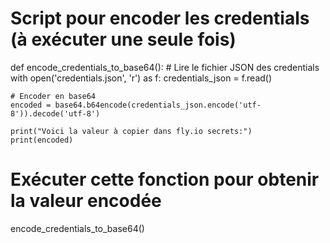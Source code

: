 # Script pour encoder les credentials (à exécuter une seule fois)
def encode_credentials_to_base64():
    # Lire le fichier JSON des credentials
    with open('credentials.json', 'r') as f:
        credentials_json = f.read()
    
    # Encoder en base64
    encoded = base64.b64encode(credentials_json.encode('utf-8')).decode('utf-8')
    
    print("Voici la valeur à copier dans fly.io secrets:")
    print(encoded)

# Exécuter cette fonction pour obtenir la valeur encodée
encode_credentials_to_base64()

